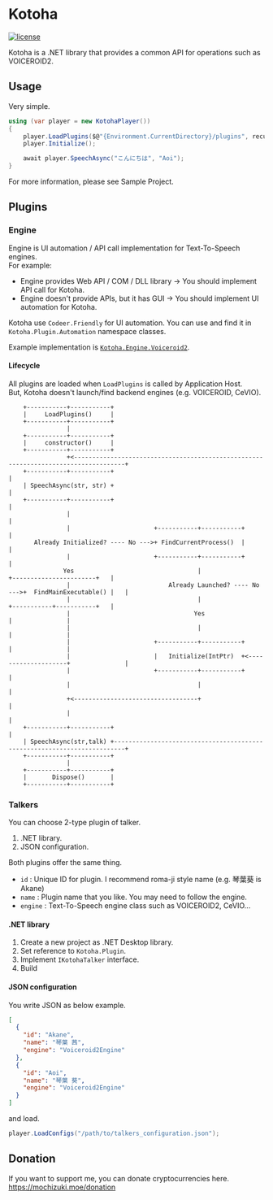# Kotoha

[![license](https://img.shields.io/github/license/mika-f/kotoha.svg?style=flat-square)](./blob/develop/LICENSE)

Kotoha is a .NET library that provides a common API for operations such as VOICEROID2.


## Usage

Very simple.

```csharp
using (var player = new KotohaPlayer())
{
    player.LoadPlugins($@"{Environment.CurrentDirectory}/plugins", recursive: true);
    player.Initialize();

    await player.SpeechAsync("こんにちは", "Aoi");
}
```

For more information, please see Sample Project.


## Plugins

### Engine

Engine is UI automation / API call implementation for Text-To-Speech engines.  
For example:

* Engine provides Web API / COM / DLL library -> You should implement API call for Kotoha.
* Engine doesn't provide APIs, but it has GUI -> You should implement UI automation for Kotoha.

Kotoha use `Codeer.Friendly` for UI automation. You can use and find it in `Kotoha.Plugin.Automation` namespace classes.

Example implementation is [`Kotoha.Engine.Voiceroid2`](Source/Kotoha.Engine.Voiceroid2/Voiceroid2Engine.cs).  


#### Lifecycle

All plugins are loaded when `LoadPlugins` is called by Application Host.  
But, Kotoha doesn't launch/find backend engines (e.g. VOICEROID, CeVIO).

```
    +-----------+-----------+
    |     LoadPlugins()     |
    +-----------+-----------+
                |
    +-----------+-----------+
    |     constructor()     |
    +-----------+-----------+
                +<------------------------------------------------------------------------------------+
    +-----------+-----------+                                                                         |
    | SpeechAsync(str, str) +                                                                         |
    +-----------+-----------+                                                                         |
                |                                                                                     |
                |                       +-----------+-----------+                                     |
       Already Initialized? ---- No --->+ FindCurrentProcess()  |                                     |
                |                       +-----------+-----------+                                     |
               Yes                                  |                     +-----------------------+   |
                |                           Already Launched? ---- No --->+  FindMainExecutable() |   |
                |                                   |                     +-----------+-----------+   |
                |                                  Yes                                |               |
                |                                   |                                 |               |
                |                       +-----------+-----------+                     |               |
                |                       |   Initialize(IntPtr)  +<--------------------+               |
                |                       +-----------+-----------+                                     |
                |                                   |                                                 |
                +<----------------------------------+                                                 |
                |                                                                                     |
    +-----------+-----------+                                                                         |
    | SpeechAsync(str,talk) +-------------------------------------------------------------------------+
    +-----------+-----------+
                |
    +-----------+-----------+
    |       Dispose()       |
    +-----------+-----------+             
```


### Talkers

You can choose 2-type plugin of talker.

1. .NET library.
2. JSON configuration.

Both plugins offer the same thing.

* `id` : Unique ID for plugin. I recommend roma-ji style name (e.g. 琴葉葵 is Akane)
* `name` : Plugin name that you like. You may need to follow the engine.
* `engine` : Text-To-Speech engine class such as VOICEROID2, CeVIO...


#### .NET library

1. Create a new project as .NET Desktop library.
1. Set reference to `Kotoha.Plugin`.
1. Implement `IKotohaTalker` interface.
1. Build


#### JSON configuration

You write JSON as below example.

```json
[
  {
    "id": "Akane",
    "name": "琴葉 茜",
    "engine": "Voiceroid2Engine"
  },
  {
    "id": "Aoi",
    "name": "琴葉 葵",
    "engine": "Voiceroid2Engine"
  }
]
```

and load.

```csharp
player.LoadConfigs("/path/to/talkers_configuration.json");
```



## Donation

If you want to support me, you can donate cryptocurrencies here.  
https://mochizuki.moe/donation

